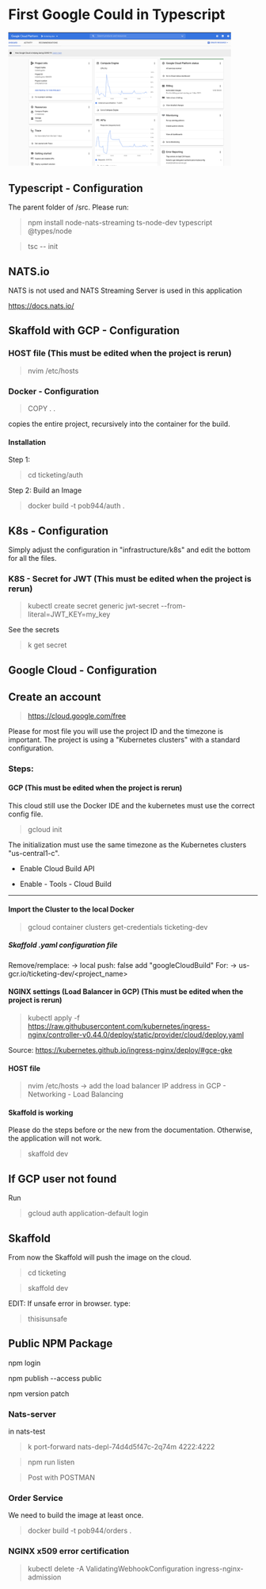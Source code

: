 # First Google Could in Typescript

<img src="https://github.com/poboisvert/FirstGCP/blob/main/GCP.png" width="450" />

## Typescript - Configuration

The parent folder of /src. Please run:

> npm install node-nats-streaming ts-node-dev typescript @types/node

> tsc -- init

## NATS.io

NATS is not used and NATS Streaming Server is used in this application

https://docs.nats.io/

## Skaffold with GCP - Configuration

### HOST file (This must be edited when the project is rerun)

> nvim /etc/hosts

### Docker - Configuration

> COPY . .

copies the entire project, recursively into the container for the build.

#### Installation

Step 1:

> cd ticketing/auth

Step 2: Build an Image

> docker build -t pob944/auth .

## K8s - Configuration

Simply adjust the configuration in "infrastructure/k8s" and edit the bottom for all the files.

### K8S - Secret for JWT (This must be edited when the project is rerun)

> kubectl create secret generic jwt-secret --from-literal=JWT_KEY=my_key

See the secrets

> k get secret

## Google Cloud - Configuration

## Create an account

> https://cloud.google.com/free

Please for most file you will use the project ID and the timezone is important. The project is using a "Kubernetes clusters" with a standard configuration.

### Steps:

#### GCP (This must be edited when the project is rerun)

This cloud still use the Docker IDE and the kubernetes must use the correct config file.

> gcloud init

The initialization must use the same timezone as the Kubernetes clusters "us-central1-c".

- Enable Cloud Build API

- Enable - Tools - Cloud Build

---

#### Import the Cluster to the local Docker

> gcloud container clusters get-credentials ticketing-dev

##### Skaffold .yaml configuration file

Remove/remplace:
-> local push: false add "googleCloudBuild"
For:
-> us-gcr.io/ticketing-dev/<project_name>

#### NGINX settings (Load Balancer in GCP) (This must be edited when the project is rerun)

> kubectl apply -f https://raw.githubusercontent.com/kubernetes/ingress-nginx/controller-v0.44.0/deploy/static/provider/cloud/deploy.yaml

Source: https://kubernetes.github.io/ingress-nginx/deploy/#gce-gke

#### HOST file

> nvim /etc/hosts -> add the load balancer IP address in GCP - Networking - Load Balancing

#### Skaffold is working

Please do the steps before or the new from the documentation. Otherwise, the application will not work.

> skaffold dev

## If GCP user not found

Run

> gcloud auth application-default login

## Skaffold

From now the Skaffold will push the image on the cloud.

> cd ticketing

> skaffold dev

EDIT: If unsafe error in browser. type:

> thisisunsafe

## Public NPM Package

npm login

npm publish --access public

npm version patch

### Nats-server

in nats-test

> k port-forward nats-depl-74d4d5f47c-2q74m 4222:4222

> npm run listen

> Post with POSTMAN

### Order Service

We need to build the image at least once.

> docker build -t pob944/orders .

### NGINX x509 error certification

> kubectl delete -A ValidatingWebhookConfiguration ingress-nginx-admission
